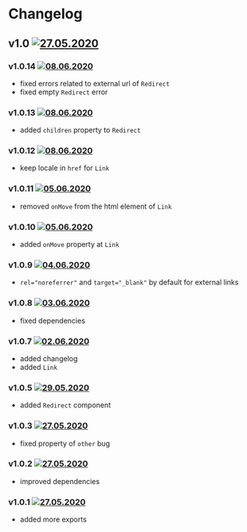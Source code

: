# Changelog
## v1.0 [![27.05.2020](https://img.shields.io/date/1590589020)](https://github.com/d8corp/react-mobx-routing/tree/v1.0)

### v1.0.14 [![08.06.2020](https://img.shields.io/date/1591631413)](https://github.com/d8corp/react-mobx-routing/tree/v1.0.14)
- fixed errors related to external url of `Redirect`
- fixed empty `Redirect` error
### v1.0.13 [![08.06.2020](https://img.shields.io/date/1591630128)](https://github.com/d8corp/react-mobx-routing/tree/v1.0.13)
- added `children` property to `Redirect`
### v1.0.12 [![08.06.2020](https://img.shields.io/date/1591629539)](https://github.com/d8corp/react-mobx-routing/tree/v1.0.12)
- keep locale in `href` for `Link`
### v1.0.11 [![05.06.2020](https://img.shields.io/date/1591360741)](https://github.com/d8corp/react-mobx-routing/tree/v1.0.11)
- removed `onMove` from the html element of `Link`
### v1.0.10 [![05.06.2020](https://img.shields.io/date/1591349379)](https://github.com/d8corp/react-mobx-routing/tree/v1.0.10)
- added `onMove` property at `Link`
### v1.0.9 [![04.06.2020](https://img.shields.io/date/1591261104)](https://github.com/d8corp/react-mobx-routing/tree/v1.0.9)
- `rel="noreferrer"` and `target="_blank"` by default for external links
### v1.0.8 [![03.06.2020](https://img.shields.io/date/1591133141)](https://github.com/d8corp/react-mobx-routing/tree/v1.0.8)
- fixed dependencies
### v1.0.7 [![02.06.2020](https://img.shields.io/date/1591130194)](https://github.com/d8corp/react-mobx-routing/tree/v1.0.7)
- added changelog
- added `Link`
### v1.0.5 [![29.05.2020](https://img.shields.io/date/1590766560)](https://github.com/d8corp/react-mobx-routing/tree/v1.0.5)
- added `Redirect` component
### v1.0.3 [![27.05.2020](https://img.shields.io/date/1590611100)](https://github.com/d8corp/react-mobx-routing/tree/v1.0.3)
- fixed property of `other` bug
### v1.0.2 [![27.05.2020](https://img.shields.io/date/1590602520)](https://github.com/d8corp/react-mobx-routing/tree/v1.0.2)
- improved dependencies
### v1.0.1 [![27.05.2020](https://img.shields.io/date/1590592740)](https://github.com/d8corp/react-mobx-routing/tree/v1.0.1)
- added more exports
